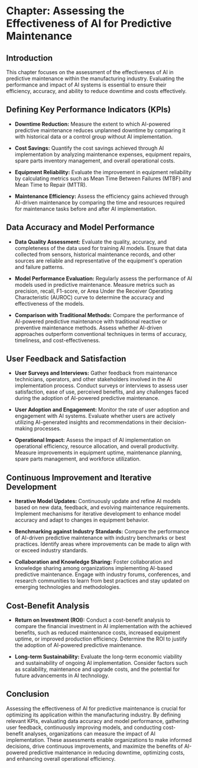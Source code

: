 Chapter: Assessing the Effectiveness of AI for Predictive Maintenance
=====================================================================

Introduction
------------

This chapter focuses on the assessment of the effectiveness of AI in predictive maintenance within the manufacturing industry. Evaluating the performance and impact of AI systems is essential to ensure their efficiency, accuracy, and ability to reduce downtime and costs effectively.

Defining Key Performance Indicators (KPIs)
------------------------------------------

* **Downtime Reduction:** Measure the extent to which AI-powered predictive maintenance reduces unplanned downtime by comparing it with historical data or a control group without AI implementation.

* **Cost Savings:** Quantify the cost savings achieved through AI implementation by analyzing maintenance expenses, equipment repairs, spare parts inventory management, and overall operational costs.

* **Equipment Reliability:** Evaluate the improvement in equipment reliability by calculating metrics such as Mean Time Between Failures (MTBF) and Mean Time to Repair (MTTR).

* **Maintenance Efficiency:** Assess the efficiency gains achieved through AI-driven maintenance by comparing the time and resources required for maintenance tasks before and after AI implementation.

Data Accuracy and Model Performance
-----------------------------------

* **Data Quality Assessment:** Evaluate the quality, accuracy, and completeness of the data used for training AI models. Ensure that data collected from sensors, historical maintenance records, and other sources are reliable and representative of the equipment's operation and failure patterns.

* **Model Performance Evaluation:** Regularly assess the performance of AI models used in predictive maintenance. Measure metrics such as precision, recall, F1-score, or Area Under the Receiver Operating Characteristic (AUROC) curve to determine the accuracy and effectiveness of the models.

* **Comparison with Traditional Methods:** Compare the performance of AI-powered predictive maintenance with traditional reactive or preventive maintenance methods. Assess whether AI-driven approaches outperform conventional techniques in terms of accuracy, timeliness, and cost-effectiveness.

User Feedback and Satisfaction
------------------------------

* **User Surveys and Interviews:** Gather feedback from maintenance technicians, operators, and other stakeholders involved in the AI implementation process. Conduct surveys or interviews to assess user satisfaction, ease of use, perceived benefits, and any challenges faced during the adoption of AI-powered predictive maintenance.

* **User Adoption and Engagement:** Monitor the rate of user adoption and engagement with AI systems. Evaluate whether users are actively utilizing AI-generated insights and recommendations in their decision-making processes.

* **Operational Impact:** Assess the impact of AI implementation on operational efficiency, resource allocation, and overall productivity. Measure improvements in equipment uptime, maintenance planning, spare parts management, and workforce utilization.

Continuous Improvement and Iterative Development
------------------------------------------------

* **Iterative Model Updates:** Continuously update and refine AI models based on new data, feedback, and evolving maintenance requirements. Implement mechanisms for iterative development to enhance model accuracy and adapt to changes in equipment behavior.

* **Benchmarking against Industry Standards:** Compare the performance of AI-driven predictive maintenance with industry benchmarks or best practices. Identify areas where improvements can be made to align with or exceed industry standards.

* **Collaboration and Knowledge Sharing:** Foster collaboration and knowledge sharing among organizations implementing AI-based predictive maintenance. Engage with industry forums, conferences, and research communities to learn from best practices and stay updated on emerging technologies and methodologies.

Cost-Benefit Analysis
---------------------

* **Return on Investment (ROI):** Conduct a cost-benefit analysis to compare the financial investment in AI implementation with the achieved benefits, such as reduced maintenance costs, increased equipment uptime, or improved production efficiency. Determine the ROI to justify the adoption of AI-powered predictive maintenance.

* **Long-term Sustainability:** Evaluate the long-term economic viability and sustainability of ongoing AI implementation. Consider factors such as scalability, maintenance and upgrade costs, and the potential for future advancements in AI technology.

Conclusion
----------

Assessing the effectiveness of AI for predictive maintenance is crucial for optimizing its application within the manufacturing industry. By defining relevant KPIs, evaluating data accuracy and model performance, gathering user feedback, continuously improving models, and conducting cost-benefit analyses, organizations can measure the impact of AI implementation. These assessments enable organizations to make informed decisions, drive continuous improvements, and maximize the benefits of AI-powered predictive maintenance in reducing downtime, optimizing costs, and enhancing overall operational efficiency.
